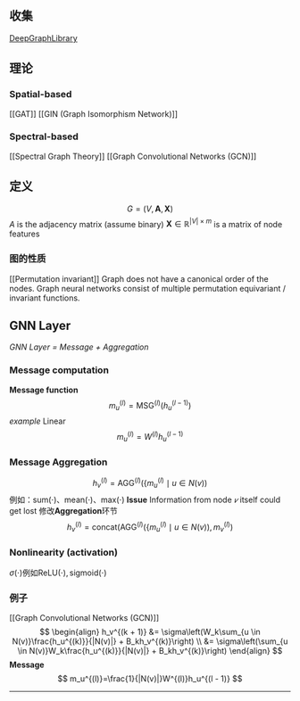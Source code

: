 ## 收集
[DeepGraphLibrary](https://www.dgl.ai/)

## 理论

### Spatial-based
[[GAT]]
[[GIN (Graph Isomorphism Network)]]

### Spectral-based
[[Spectral Graph Theory]]
[[Graph Convolutional Networks (GCN)]]

## 定义
$$
G = (V, \mathbf{A}, \mathbf{X})
$$
$A$ is the adjacency matrix (assume binary)
$\mathbf{X} \in \mathbb{R}^{|V|\times m}$ is a matrix of node features

### 图的性质

[[Permutation invariant]]
Graph does not have a canonical order of the nodes.
Graph neural networks consist of multiple permutation equivariant / invariant functions.
## GNN Layer
*GNN Layer = Message + Aggregation*
### Message computation
**Message function** 
$$
m_u^{(l)} = \mathrm{MSG}^{(l)}(h_u^{(l - 1)})
$$
*example* Linear
$$
m_u^{(l)} = W^{(l)}h_u^{(l - 1)}
$$
### Message Aggregation
$$
h_v^{(l)} = \mathrm{AGG}^{(l)}\left(\{m_u^{(l)}\mid u \in N(v)\right)
$$
例如：$\mathrm{sum}(\cdot)$、$\mathrm{mean}(\cdot)$、$\mathrm{max}(\cdot)$
**Issue** Information from node $𝑣$ itself could get lost
修改**Aggregation**环节
$$
h_v^{(l)} = \mathrm{concat}\left(\mathrm{AGG}^{(l)}(\{m_u^{(l)}\mid u \in N(v)), m_v^{(l)}\right)
$$
### Nonlinearity (activation)
$\sigma(\cdot)$例如$\mathrm{ReLU}(\cdot),\mathrm{sigmoid}(\cdot)$

### 例子
[[Graph Convolutional Networks (GCN)]] 
$$
\begin{align} 
h_v^{(k + 1)} &= \sigma\left(W_k\sum_{u \in N(v)}\frac{h_u^{(k)}}{|N(v)|} + B_kh_v^{(k)}\right) \\
 &= \sigma\left(\sum_{u \in N(v)}W_k\frac{h_u^{(k)}}{|N(v)|} + B_kh_v^{(k)}\right)
\end{align}
$$
**Message**
$$
m_u^{(l)}=\frac{1}{|N(v)|}W^{(l)}h_u^{(l - 1)}
$$
****